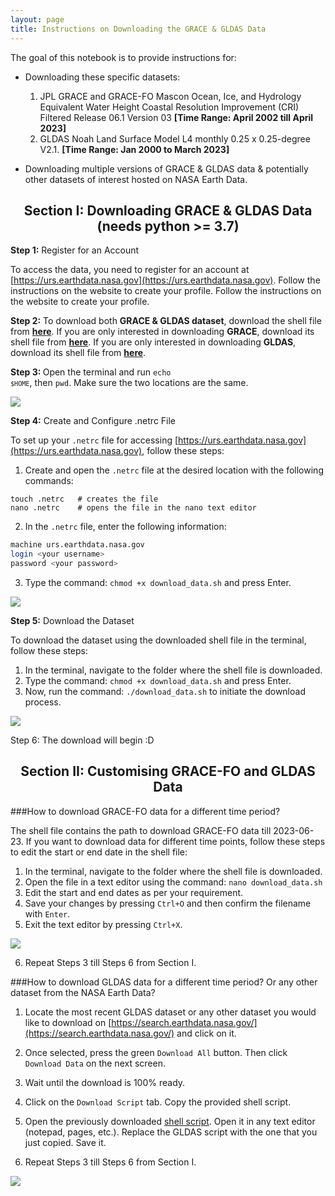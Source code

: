 ```yaml
---
layout: page
title: Instructions on Downloading the GRACE & GLDAS Data
---
```


The goal of this notebook is to provide instructions for:

- Downloading these specific datasets:
  1. JPL GRACE and GRACE-FO Mascon Ocean, Ice, and Hydrology Equivalent Water Height Coastal Resolution Improvement (CRI) Filtered Release 06.1 Version 03
     **[Time Range: April 2002 till April 2023]**
  2. GLDAS Noah Land Surface Model L4 monthly 0.25 x 0.25-degree V2.1.
     **[Time Range: Jan 2000 to March 2023]**

- Downloading multiple versions of GRACE & GLDAS data & potentially other datasets of interest hosted on NASA Earth Data.


<div align="center">
  <h2>Section I: Downloading GRACE & GLDAS Data (needs python >= 3.7)</h1>
</div>

<b>Step 1:</b>  Register for an Account  

To access the data, you need to register for an account at [https://urs.earthdata.nasa.gov](https://urs.earthdata.nasa.gov). Follow the instructions on the website to create your profile. Follow the instructions on the website to create your profile.

 <b>Step 2:</b> To download both <b>GRACE & GLDAS dataset</b>, download the shell file from <a href="https://github.com/uwescience/DSSG2023-Groundwater/blob/main/scripts/data/download_data.sh"><b>here</b></a>. If you are only interested in downloading <b>GRACE</b>, download its shell file from <a href="https://github.com/uwescience/DSSG2023-Groundwater/blob/main/scripts/data/download_grace_data.sh"><b>here</b></a>. If you are only interested in downloading <b>GLDAS</b>, download its shell file from <a href="https://github.com/uwescience/DSSG2023-Groundwater/blob/main/scripts/data/download_gldas_data.sh"><b>here</b></a>.

 <b>Step 3: </b> Open the terminal and run <code>echo `$HOME`</code>, then <code>pwd</code>. Make sure the two locations are the same.
 
 <img src="code/DSSG2023-Groundwater/notebooks-and-markdowns/images/Step3.gif">
 
<b>Step 4:</b>  Create and Configure .netrc File

To set up your `.netrc` file for accessing [https://urs.earthdata.nasa.gov](https://urs.earthdata.nasa.gov), follow these steps:

1. Create and open the `.netrc` file at the desired location with the following commands:

```bash{style="background-color: #f0f0f0"}
touch .netrc   # creates the file
nano .netrc    # opens the file in the nano text editor
```

2. In the `.netrc` file, enter the following information:

```bash
machine urs.earthdata.nasa.gov
login <your username>
password <your password>
```

3. Type the command: `chmod +x download_data.sh` and press Enter.

<img src="images/Step4.gif">

<b>Step 5:</b>  Download the Dataset

To download the dataset using the downloaded shell file in the terminal, follow these steps:

1. In the terminal, navigate to the folder where the shell file is downloaded.
2. Type the command: `chmod +x download_data.sh` and press Enter.
3. Now, run the command: `./download_data.sh` to initiate the download process.

<img src="images/Step5.gif">

Step 6: The download will begin :D


<div align="center">
  <h2>Section II: Customising GRACE-FO and GLDAS Data</h1>
</div>


###How to download GRACE-FO data for a different time period?

The shell file contains the path to download GRACE-FO data till 2023-06-23. If you want to download data for different time points, follow these steps to edit the start or end date in the shell file:

1. In the terminal, navigate to the folder where the shell file is downloaded.
2. Open the file in a text editor using the command: `nano download_data.sh`
3. Edit the start and end dates as per your requirement.
4. Save your changes by pressing `Ctrl+O` and then confirm the filename with `Enter`.
5. Exit the text editor by pressing `Ctrl+X`.

<img src="images/Step6.gif">

6. Repeat Steps 3 till Steps 6 from Section I.


###How to download GLDAS data for a different time period? Or any other dataset from the NASA Earth Data?

1. Locate the most recent GLDAS dataset or any other dataset you would like to download on [https://search.earthdata.nasa.gov/](https://search.earthdata.nasa.gov/) and click on it.

2. Once selected, press the green `Download All` button. Then click `Download Data` on the next screen.

3. Wait until the download is 100% ready.

4. Click on the `Download Script` tab. Copy the provided shell script.

5. Open the previously downloaded [shell script](https://github.com/uwescience/DSSG2023-Groundwater/blob/main/scripts/data/download_data.sh). Open it in any text editor (notepad, pages, etc.). Replace the GLDAS script with the one that you just copied. Save it.

6. Repeat Steps 3 till Steps 6 from Section I.

<img src="images/Step7.gif">
